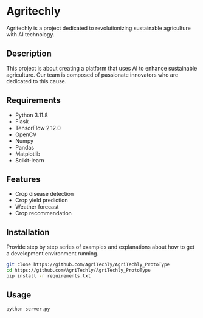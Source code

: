 # Agritechly

Agritechly is a project dedicated to revolutionizing sustainable agriculture with AI technology.

## Description

This project is about creating a platform that uses AI to enhance sustainable agriculture. Our team is composed of passionate innovators who are dedicated to this cause.

## Requirements

* Python 3.11.8
* Flask
* TensorFlow 2.12.0
* OpenCV
* Numpy
* Pandas
* Matplotlib
* Scikit-learn

## Features

* Crop disease detection
* Crop yield prediction
* Weather forecast
* Crop recommendation



## Installation

Provide step by step series of examples and explanations about how to get a development environment running.

```bash
git clone https://github.com/AgriTechly/AgriTechly_ProtoType
cd https://github.com/AgriTechly/AgriTechly_ProtoType
pip install -r requirements.txt
```

## Usage

```python
python server.py
```

